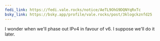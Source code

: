 ```yaml
---
fedi_link: https://fedi.vale.rocks/notice/AeTL9OhG9DQNYqRxTc
bsky_link: https://bsky.app/profile/vale.rocks/post/3klogckznfd25
---
```


I wonder when we'll phase out IPv4 in favour of v6. I suppose we'll do it later.
